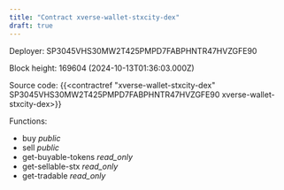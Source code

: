 ```yaml
---
title: "Contract xverse-wallet-stxcity-dex"
draft: true
---
```

Deployer: SP3045VHS30MW2T425PMPD7FABPHNTR47HVZGFE90


 



Block height: 169604 (2024-10-13T01:36:03.000Z)

Source code: {{<contractref "xverse-wallet-stxcity-dex" SP3045VHS30MW2T425PMPD7FABPHNTR47HVZGFE90 xverse-wallet-stxcity-dex>}}

Functions:

* buy _public_
* sell _public_
* get-buyable-tokens _read_only_
* get-sellable-stx _read_only_
* get-tradable _read_only_
